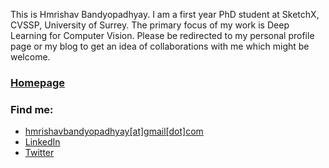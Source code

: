 This is Hmrishav Bandyopadhyay. I am a first year PhD student at SketchX, CVSSP, University of Surrey. The primary focus of my work is Deep Learning for Computer Vision. Please be redirected to my personal profile page or my blog to get an idea of collaborations with me which might be welcome.


### [Homepage](https://hmrishavbandy.github.io/)

### Find me:
- [hmrishavbandyopadhyay[at]gmail[dot]com](mailto:hmrishavbandyopadhyay-remove-if-human@gmail.com)
- [LinkedIn](https://www.linkedin.com/in/hmrishav-bandyopadhyay-002896189/)
- [Twitter](https://twitter.com/bandy_hmrishav)

<!-- [![Hits](https://hits.seeyoufarm.com/api/count/incr/badge.svg?url=https%3A%2F%2Fgithub.com%2Fhmrishavbandy%2Fhmrishavbandy%2F&count_bg=%2379C83D&title_bg=%23555555&icon=&icon_color=%23E7E7E7&title=Visitor+Counter&edge_flat=true)](https://hits.seeyoufarm.com) (Since 10th Feb,2021) -->

<!-- ![GitHub stats](https://github-readme-stats.vercel.app/api?username=hmrishavbandy&show_icons=true&count_private=true) -->
<!-- ![Top Langs](https://github-readme-stats.vercel.app/api/top-langs/?username=hmrishavbandy&count_private=True&exclude_repo=World-Covid)
![willianrod's wakatime stats](https://github-readme-stats.vercel.app/api/wakatime?username=hmrishavbandy) -->
